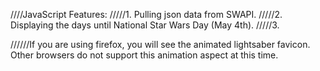 ////JavaScript Features:
/////1. Pulling json data from SWAPI. 
/////2. Displaying the days until National Star Wars Day (May 4th).
/////3.  


//////If you are using firefox, you will see the animated lightsaber favicon. Other browsers do not support this animation aspect at this time. 